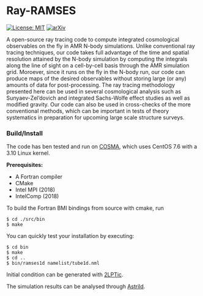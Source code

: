 # Ray-RAMSES

[![License: MIT](https://img.shields.io/badge/License-MIT-yellow.svg)](https://opensource.org/licenses/MIT)
[![arXiv](https://img.shields.io/badge/arXiv-1601.02012%20-green.svg)](https://arxiv.org/abs/1601.02012)

A open-source ray tracing code to compute integrated cosmological observables on the fly in AMR N-body simulations. Unlike conventional ray tracing techniques, our code takes full advantage of the time and spatial resolution attained by the N-body simulation by computing the integrals along the line of sight on a cell-by-cell basis through the AMR simulation grid. Moroever, since it runs on the fly in the N-body run, our code can produce maps of the desired observables without storing large (or any) amounts of data for post-processing. The ray tracing methodology presented here can be used in several cosmological analysis such as Sunyaev-Zel’dovich and integrated Sachs-Wolfe effect studies as well as modified gravity. Our code can also be used in cross-checks of the more conventional methods, which can be important in tests of theory systematics in preparation for upcoming large scale structure surveys.

### Build/Install
The code has ben tested and run on [COSMA](https://www.dur.ac.uk/icc/cosma/), which uses CentOS 7.6 with a 3.10 Linux kernel.

**Prerequisites:**
* A Fortran compiler
* CMake
* Intel MPI (2018)
* IntelComp (2018)

To build the Fortran BMI bindings from source with cmake, run

```
$ cd ./src/bin
$ make
```

You can quickly test your installation by executing:
```
$ cd bin
$ make
$ cd ..
$ bin/ramses1d namelist/tube1d.nml
```

Initial condition can be generated with [2LPTic](https://arxiv.org/abs/astro-ph/0606505).

The simulation results can be analysed through [Astrild](https://github.com/Christovis/astrild).
